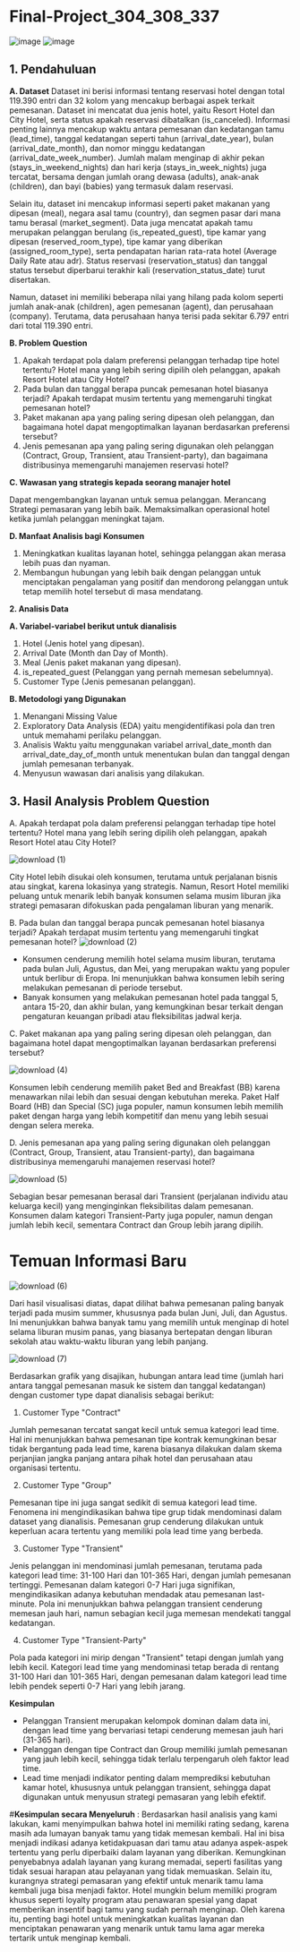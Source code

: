# Final-Project_304_308_337

![image](https://github.com/user-attachments/assets/67e963e4-4995-4702-a06f-f73078fe48a3)
![image](https://github.com/user-attachments/assets/4e3306c2-6618-4be2-b528-f819aa16932f)



## **1. Pendahuluan**

**A. Dataset**
Dataset ini berisi informasi tentang reservasi hotel dengan total 119.390 entri dan 32 kolom yang mencakup berbagai aspek terkait pemesanan. Dataset ini mencatat dua jenis hotel, yaitu Resort Hotel dan City Hotel, serta status apakah reservasi dibatalkan (is_canceled). Informasi penting lainnya mencakup waktu antara pemesanan dan kedatangan tamu (lead_time), tanggal kedatangan seperti tahun (arrival_date_year), bulan (arrival_date_month), dan nomor minggu kedatangan (arrival_date_week_number). Jumlah malam menginap di akhir pekan (stays_in_weekend_nights) dan hari kerja (stays_in_week_nights) juga tercatat, bersama dengan jumlah orang dewasa (adults), anak-anak (children), dan bayi (babies) yang termasuk dalam reservasi.

Selain itu, dataset ini mencakup informasi seperti paket makanan yang dipesan (meal), negara asal tamu (country), dan segmen pasar dari mana tamu berasal (market_segment). Data juga mencatat apakah tamu merupakan pelanggan berulang (is_repeated_guest), tipe kamar yang dipesan (reserved_room_type), tipe kamar yang diberikan (assigned_room_type), serta pendapatan harian rata-rata hotel (Average Daily Rate atau adr). Status reservasi (reservation_status) dan tanggal status tersebut diperbarui terakhir kali (reservation_status_date) turut disertakan.

Namun, dataset ini memiliki beberapa nilai yang hilang pada kolom seperti jumlah anak-anak (children), agen pemesanan (agent), dan perusahaan (company). Terutama, data perusahaan hanya terisi pada sekitar 6.797 entri dari total 119.390 entri.

**B. Problem Question**
1. Apakah terdapat pola dalam preferensi pelanggan terhadap tipe hotel tertentu? Hotel mana yang lebih sering dipilih oleh pelanggan, apakah Resort Hotel atau City Hotel?
2. Pada bulan dan tanggal berapa puncak pemesanan hotel biasanya terjadi? Apakah terdapat musim tertentu yang memengaruhi tingkat pemesanan hotel?
3. Paket makanan apa yang paling sering dipesan oleh pelanggan, dan bagaimana hotel dapat mengoptimalkan layanan berdasarkan preferensi tersebut?
4. Jenis pemesanan apa yang paling sering digunakan oleh pelanggan (Contract, Group, Transient, atau Transient-party), dan bagaimana distribusinya memengaruhi manajemen reservasi hotel?


**C. Wawasan yang strategis kepada seorang manajer hotel**

Dapat mengembangkan layanan untuk semua pelanggan.
Merancang Strategi pemasaran yang lebih baik.
Memaksimalkan operasional hotel ketika jumlah pelanggan meningkat tajam.

**D. Manfaat Analisis bagi Konsumen**

1. Meningkatkan kualitas layanan hotel, sehingga pelanggan akan merasa lebih puas dan nyaman.
2. Membangun hubungan yang lebih baik dengan pelanggan untuk menciptakan pengalaman yang positif dan mendorong pelanggan untuk tetap memilih hotel tersebut di masa mendatang.

**2. Analisis Data**

**A. Variabel-variabel berikut untuk dianalisis**
1. Hotel (Jenis hotel yang dipesan).
2. Arrival Date (Month dan Day of Month).
3. Meal (Jenis paket makanan yang dipesan).
4. is_repeated_guest (Pelanggan yang pernah memesan sebelumnya).
5. Customer Type (Jenis pemesanan pelanggan).

**B. Metodologi yang Digunakan**
1. Menangani Missing Value
2. Exploratory Data Analysis (EDA) yaitu mengidentifikasi pola dan tren untuk memahami perilaku pelanggan.
3. Analisis Waktu yaitu menggunakan variabel arrival_date_month dan arrival_date_day_of_month untuk menentukan bulan dan tanggal dengan jumlah pemesanan terbanyak.
4. Menyusun wawasan dari analisis yang dilakukan.


## **3. Hasil Analysis Problem Question**

A. Apakah terdapat pola dalam preferensi pelanggan terhadap tipe hotel tertentu? Hotel mana yang lebih sering dipilih oleh pelanggan, apakah Resort Hotel atau City Hotel?

![download (1)](https://github.com/user-attachments/assets/2466f5b6-b5ab-4239-be00-af4bc7911ac1)

City Hotel lebih disukai oleh konsumen, terutama untuk perjalanan bisnis atau singkat, karena lokasinya yang strategis. Namun, Resort Hotel memiliki peluang untuk menarik lebih banyak konsumen selama musim liburan jika strategi pemasaran difokuskan pada pengalaman liburan yang menarik.


B. Pada bulan dan tanggal berapa puncak pemesanan hotel biasanya terjadi? Apakah terdapat musim tertentu yang memengaruhi tingkat pemesanan hotel?
![download (2)](https://github.com/user-attachments/assets/90d9ae0f-f810-40be-bdae-8827f6b9cb4c)

- Konsumen cenderung memilih hotel selama musim liburan, terutama pada bulan Juli, Agustus, dan Mei, yang merupakan waktu yang populer untuk berlibur di Eropa. Ini menunjukkan bahwa konsumen lebih sering melakukan pemesanan di periode tersebut.
- Banyak konsumen yang melakukan pemesanan hotel pada tanggal 5, antara 15-20, dan akhir bulan, yang kemungkinan besar terkait dengan pengaturan keuangan pribadi atau fleksibilitas jadwal kerja.



C. Paket makanan apa yang paling sering dipesan oleh pelanggan, dan bagaimana hotel dapat mengoptimalkan layanan berdasarkan preferensi tersebut?

![download (4)](https://github.com/user-attachments/assets/5aec5786-4e3c-40d5-8893-af0a120d643a)

Konsumen lebih cenderung memilih paket Bed and Breakfast (BB) karena menawarkan nilai lebih dan sesuai dengan kebutuhan mereka. Paket Half Board (HB) dan Special (SC) juga populer, namun konsumen lebih memilih paket dengan harga yang lebih kompetitif dan menu yang lebih sesuai dengan selera mereka.


D. Jenis pemesanan apa yang paling sering digunakan oleh pelanggan (Contract, Group, Transient, atau Transient-party), dan bagaimana distribusinya memengaruhi manajemen reservasi hotel?

![download (5)](https://github.com/user-attachments/assets/04221e5b-442c-4ab3-a598-5a05bec820a3)

Sebagian besar pemesanan berasal dari Transient (perjalanan individu atau keluarga kecil) yang menginginkan fleksibilitas dalam pemesanan. Konsumen dalam kategori Transient-Party juga populer, namun dengan jumlah lebih kecil, sementara Contract dan Group lebih jarang dipilih.


# Temuan Informasi Baru 
![download (6)](https://github.com/user-attachments/assets/6e21a17c-85f6-438e-848e-0f96e51929b8)

Dari hasil visualisasi diatas, dapat dilihat bahwa pemesanan paling banyak terjadi pada musim summer, khususnya pada bulan Juni, Juli, dan Agustus. Ini menunjukkan bahwa banyak tamu yang memilih untuk menginap di hotel selama liburan musim panas, yang biasanya bertepatan dengan liburan sekolah atau waktu-waktu liburan yang lebih panjang.

![download (7)](https://github.com/user-attachments/assets/c8118450-2453-439d-9525-a567af9c794b)

Berdasarkan grafik yang disajikan, hubungan antara lead time (jumlah hari antara tanggal pemesanan masuk ke sistem dan tanggal kedatangan) dengan customer type dapat dianalisis sebagai berikut:

1. Customer Type "Contract"

Jumlah pemesanan tercatat sangat kecil untuk semua kategori lead time.
Hal ini menunjukkan bahwa pemesanan tipe kontrak kemungkinan besar tidak bergantung pada lead time, karena biasanya dilakukan dalam skema perjanjian jangka panjang antara pihak hotel dan perusahaan atau organisasi tertentu.

2. Customer Type "Group"

Pemesanan tipe ini juga sangat sedikit di semua kategori lead time.
Fenomena ini mengindikasikan bahwa tipe grup tidak mendominasi dalam dataset yang dianalisis. Pemesanan grup cenderung dilakukan untuk keperluan acara tertentu yang memiliki pola lead time yang berbeda.

3. Customer Type "Transient"

Jenis pelanggan ini mendominasi jumlah pemesanan, terutama pada kategori lead time:
31-100 Hari dan 101-365 Hari, dengan jumlah pemesanan tertinggi.
Pemesanan dalam kategori 0-7 Hari juga signifikan, mengindikasikan adanya kebutuhan mendadak atau pemesanan last-minute.
Pola ini menunjukkan bahwa pelanggan transient cenderung memesan jauh hari, namun sebagian kecil juga memesan mendekati tanggal kedatangan.

4. Customer Type "Transient-Party"

Pola pada kategori ini mirip dengan "Transient" tetapi dengan jumlah yang lebih kecil.
Kategori lead time yang mendominasi tetap berada di rentang 31-100 Hari dan 101-365 Hari, dengan pemesanan dalam kategori lead time lebih pendek seperti 0-7 Hari yang lebih jarang.

**Kesimpulan**

- Pelanggan Transient merupakan kelompok dominan dalam data ini, dengan lead time yang bervariasi tetapi cenderung memesan jauh hari (31-365 hari).
- Pelanggan dengan tipe Contract dan Group memiliki jumlah pemesanan yang jauh lebih kecil, sehingga tidak terlalu terpengaruh oleh faktor lead time.
- Lead time menjadi indikator penting dalam memprediksi kebutuhan kamar hotel, khususnya untuk pelanggan transient, sehingga dapat digunakan untuk menyusun strategi pemasaran yang lebih efektif.


#**Kesimpulan secara Menyeluruh** :
Berdasarkan hasil analisis yang kami lakukan, kami menyimpulkan bahwa hotel ini memiliki rating sedang, karena masih ada lumayan banyak tamu yang tidak memesan kembali. Hal ini bisa menjadi indikasi adanya ketidakpuasan dari tamu atau adanya aspek-aspek tertentu yang perlu diperbaiki dalam layanan yang diberikan. Kemungkinan penyebabnya adalah layanan yang kurang memadai, seperti fasilitas yang tidak sesuai harapan atau pelayanan yang tidak memuaskan. Selain itu, kurangnya strategi pemasaran yang efektif untuk menarik tamu lama kembali juga bisa menjadi faktor. Hotel mungkin belum memiliki program khusus seperti loyalty program atau penawaran spesial yang dapat memberikan insentif bagi tamu yang sudah pernah menginap. Oleh karena itu, penting bagi hotel untuk meningkatkan kualitas layanan dan menciptakan penawaran yang menarik untuk tamu lama agar mereka tertarik untuk menginap kembali.










